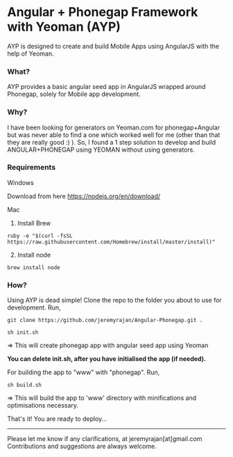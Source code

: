 <h1>Angular + Phonegap Framework with Yeoman (AYP) </h1>

AYP is designed to create and build Mobile Apps using AngularJS with the help of Yeoman.

<h3>What?</h3>

AYP provides a basic angular seed app in AngularJS wrapped around Phonegap, solely for Mobile app development.

<h3>Why?</h3>

I have been looking for generators on Yeoman.com for phonegap+Angular but was never able to find 
a one which worked well for me (other than that they are really good :) ). So, I found a 1 step solution
to develop and build ANGULAR+PHONEGAP using YEOMAN without using generators. 

<h3>Requirements</h3>

Windows

Download from here https://nodejs.org/en/download/

Mac

1) Install Brew
 ```
 ruby -e "$(curl -fsSL https://raw.githubusercontent.com/Homebrew/install/master/install)"
 ```

2) Install node
```
brew install node
```


<h3>How?</h3>

Using AYP is dead simple! Clone the repo to the folder you about to use for development. Run, 
	
	git clone https://github.com/jeremyrajan/Angular-Phonegap.git .

	sh init.sh

=> This will create phonegap app with angular seed app using Yeoman

<b>You can delete init.sh, after you have initialised the app (if needed).</b>

For building the app to "www" with "phonegap". Run,

	sh build.sh

=> This will build the app to 'www' directory with minifications and optimisations necessary.

That's it! You are ready to deploy...

<hr/>

Please let me know if any clarifications, at jeremyrajan[at]gmail.com 
<br/>
Contributions and suggestions are always welcome.